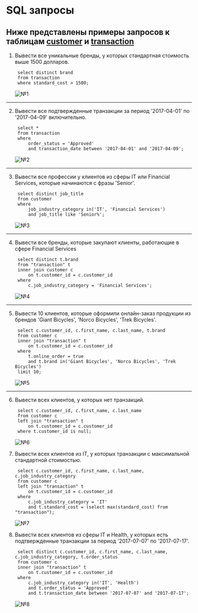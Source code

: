 # SQL запросы
## Ниже представлены примеры запросов к таблицам [customer](data\customer.csv) и [transaction](data\transaction.csv)

1. Вывести все уникальные бренды, у которых стандартная стоимость выше 1500 долларов.

        select distinct brand
        from transaction
        where standard_cost > 1500;

    ![№1][def]

---

2. Вывести все подтвержденные транзакции за период '2017-04-01' по '2017-04-09' включительно. 

        select * 
        from transaction
        where
            order_status = 'Approved' 
            and transaction_date between '2017-04-01' and '2017-04-09';

    ![№2][def2]

---

3. Вывести все профессии у клиентов из сферы IT или Financial Services, которые начинаются с фразы 'Senior'.
        
        select distinct job_title
        from customer
        where 
            job_industry_category in('IT', 'Financial Services')
            and job_title like 'Senior%';

    ![№3][def3]

---

4. Вывести все бренды, которые закупают клиенты, работающие в сфере Financial Services

        select distinct t.brand
        from "transaction" t 
        inner join customer c
            on t.customer_id = c.customer_id 
        where
            c.job_industry_category = 'Financial Services';

    ![№4][def4]

---

5. Вывести 10 клиентов, которые оформили онлайн-заказ продукции из брендов 'Giant Bicycles', 'Norco Bicycles', 'Trek Bicycles'.

        select c.customer_id, c.first_name, c.last_name, t.brand
        from customer c 
        inner join "transaction" t
            on t.customer_id = c.customer_id 
        where
            t.online_order = true 
            and t.brand in('Giant Bicycles', 'Norco Bicycles', 'Trek Bicycles')
        limit 10;

    ![№5][def5]

---

6. Вывести всех клиентов, у которых нет транзакций.

        select c.customer_id, c.first_name, c.last_name
        from customer c 
        left join "transaction" t
            on t.customer_id = c.customer_id
        where t.customer_id is null;

    ![№6][def6]

7. Вывести всех клиентов из IT, у которых транзакции с максимальной стандартной стоимостью.

        select c.customer_id, c.first_name, c.last_name, c.job_industry_category
        from customer c 
        left join "transaction" t
            on t.customer_id = c.customer_id
        where 
            c.job_industry_category = 'IT'
            and t.standard_cost = (select max(standard_cost) from "transaction");

    ![№7][def7]

8. Вывести всех клиентов из сферы IT и Health, у которых есть подтвержденные транзакции за период '2017-07-07' по '2017-07-17'.

        select distinct c.customer_id, c.first_name, c.last_name, c.job_industry_category, t.order_status
        from customer c
        inner join "transaction" t
            on t.customer_id = c.customer_id
        where 
            c.job_industry_category in('IT', 'Health')
            and t.order_status = 'Approved'
            and t.transaction_date between '2017-07-07' and '2017-07-17';
    
    ![№8][def8]

[def]: \screenshots\№1.png
[def2]: \screenshots\№2.png
[def3]: \screenshots\№3.png
[def4]: \screenshots\№4.png
[def5]: \screenshots\№5.png
[def6]: \screenshots\№6.png
[def7]: \screenshots\№7.png
[def8]: \screenshots\№8.png